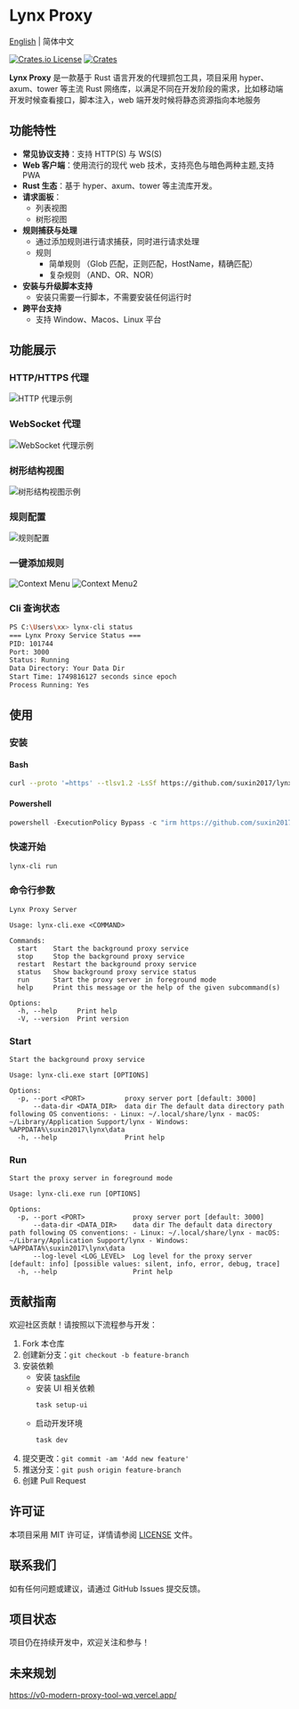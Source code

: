 # Lynx Proxy

[English](README.md) | 简体中文

[![Crates.io License](https://img.shields.io/crates/l/lynx-core)](./LICENSE)
[![Crates](https://img.shields.io/crates/v/lynx-core.svg)](https://crates.io/crates/lynx-core)

**Lynx Proxy** 是一款基于 Rust 语言开发的代理抓包工具，项目采用 hyper、axum、tower 等主流 Rust 网络库，以满足不同在开发阶段的需求，比如移动端开发时候查看接口，脚本注入，web 端开发时候将静态资源指向本地服务

## 功能特性

- **常见协议支持**：支持 HTTP(S) 与 WS(S)
- **Web 客户端**：使用流行的现代 web 技术，支持亮色与暗色两种主题,支持PWA
- **Rust 生态**：基于 hyper、axum、tower 等主流库开发。
- **请求面板**：
  - 列表视图
  - 树形视图
- **规则捕获与处理**
  - 通过添加规则进行请求捕获，同时进行请求处理
  - 规则
    - 简单规则 （Glob 匹配，正则匹配，HostName，精确匹配）
    - 复杂规则 （AND、OR、NOR）
- **安装与升级脚本支持**
  - 安装只需要一行脚本，不需要安装任何运行时
- **跨平台支持**
  - 支持 Window、Macos、Linux 平台

## 功能展示

### HTTP/HTTPS 代理

![HTTP 代理示例](./images/newhttp.png)

### WebSocket 代理

![WebSocket 代理示例](./images/newws.png)

### 树形结构视图

![树形结构视图示例](./images/newtree.png)

### 规则配置

![规则配置](./images/rule.png)

### 一键添加规则

![Context Menu](./images/contextmenu.png)
![Context Menu2](./images/contextmenu2.png)

### Cli 查询状态

```bash
PS C:\Users\xx> lynx-cli status
=== Lynx Proxy Service Status ===
PID: 101744
Port: 3000
Status: Running
Data Directory: Your Data Dir
Start Time: 1749816127 seconds since epoch
Process Running: Yes
```


## 使用

### 安装

#### Bash
```bash
curl --proto '=https' --tlsv1.2 -LsSf https://github.com/suxin2017/lynx-server/releases/latest/download/lynx-cli-installer.sh | sh
```

#### Powershell 

```powershell
powershell -ExecutionPolicy Bypass -c "irm https://github.com/suxin2017/lynx-server/releases/latest/download/lynx-cli-installer.ps1 | iex"
```

### 快速开始

```bash
lynx-cli run
```

### 命令行参数

```
Lynx Proxy Server

Usage: lynx-cli.exe <COMMAND>

Commands:
  start    Start the background proxy service
  stop     Stop the background proxy service
  restart  Restart the background proxy service
  status   Show background proxy service status
  run      Start the proxy server in foreground mode
  help     Print this message or the help of the given subcommand(s)

Options:
  -h, --help     Print help
  -V, --version  Print version
```

### Start
```
Start the background proxy service

Usage: lynx-cli.exe start [OPTIONS]

Options:
  -p, --port <PORT>          proxy server port [default: 3000]
      --data-dir <DATA_DIR>  data dir The default data directory path following OS conventions: - Linux: ~/.local/share/lynx - macOS: ~/Library/Application Support/lynx - Windows: %APPDATA%\suxin2017\lynx\data
  -h, --help                 Print help
```

### Run
```
Start the proxy server in foreground mode

Usage: lynx-cli.exe run [OPTIONS]

Options:
  -p, --port <PORT>            proxy server port [default: 3000]
      --data-dir <DATA_DIR>    data dir The default data directory path following OS conventions: - Linux: ~/.local/share/lynx - macOS: ~/Library/Application Support/lynx - Windows: %APPDATA%\suxin2017\lynx\data
      --log-level <LOG_LEVEL>  Log level for the proxy server [default: info] [possible values: silent, info, error, debug, trace]
  -h, --help                   Print help
```
## 贡献指南

欢迎社区贡献！请按照以下流程参与开发：

1. Fork 本仓库
2. 创建新分支：`git checkout -b feature-branch`
3. 安装依赖
   - 安装 [taskfile](https://taskfile.dev/)
   - 安装 UI 相关依赖
     ```bash
     task setup-ui
     ```
   - 启动开发环境
     ```bash
     task dev
     ```
4. 提交更改：`git commit -am 'Add new feature'`
5. 推送分支：`git push origin feature-branch`
6. 创建 Pull Request

## 许可证

本项目采用 MIT 许可证，详情请参阅 [LICENSE](LICENSE) 文件。

## 联系我们

如有任何问题或建议，请通过 GitHub Issues 提交反馈。

## 项目状态

项目仍在持续开发中，欢迎关注和参与！

## 未来规划

https://v0-modern-proxy-tool-wq.vercel.app/
